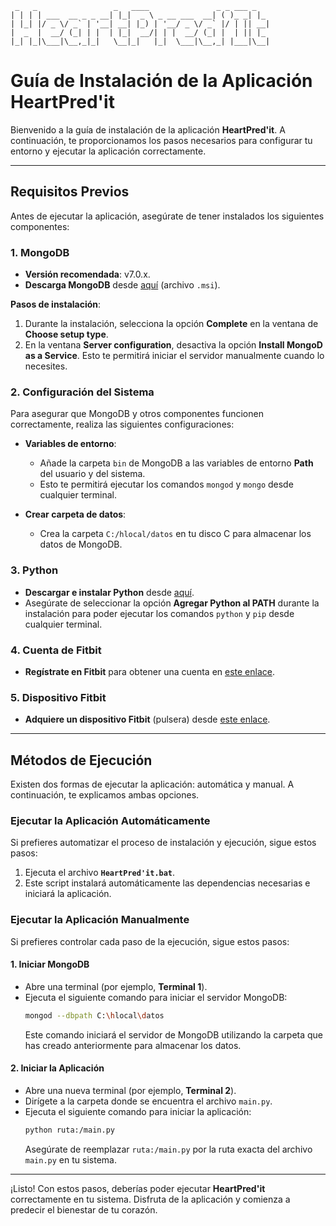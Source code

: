 ```
 _   _                 _   ____               _ _ ___ _   
| | | | ___  __ _ _ __| |_|  _ \ _ __ ___  __| ( )_ _| |_ 
| |_| |/ _ \/ _` | '__| __| |_) | '__/ _ \/ _` |/ | || __|
|  _  |  __/ (_| | |  | |_|  __/| | |  __/ (_| |  | || |_ 
|_| |_|\___|\__,_|_|   \__|_|   |_|  \___|\__,_| |___|\__|

```

# **Guía de Instalación de la Aplicación HeartPred'it**

Bienvenido a la guía de instalación de la aplicación **HeartPred'it**. A continuación, te proporcionamos los pasos necesarios para configurar tu entorno y ejecutar la aplicación correctamente.

---

## **Requisitos Previos**

Antes de ejecutar la aplicación, asegúrate de tener instalados los siguientes componentes:

### 1. **MongoDB**
   - **Versión recomendada**: v7.0.x.
   - **Descarga MongoDB** desde [aquí](https://www.mongodb.com/try/download/community) (archivo `.msi`).
   
   **Pasos de instalación**:
   1. Durante la instalación, selecciona la opción **Complete** en la ventana de **Choose setup type**.
   2. En la ventana **Server configuration**, desactiva la opción **Install MongoD as a Service**. Esto te permitirá iniciar el servidor manualmente cuando lo necesites.

### 2. **Configuración del Sistema**
   Para asegurar que MongoDB y otros componentes funcionen correctamente, realiza las siguientes configuraciones:
   
   - **Variables de entorno**:
     - Añade la carpeta `bin` de MongoDB a las variables de entorno **Path** del usuario y del sistema.
     - Esto te permitirá ejecutar los comandos `mongod` y `mongo` desde cualquier terminal.
   
   - **Crear carpeta de datos**:
     - Crea la carpeta `C:/hlocal/datos` en tu disco C para almacenar los datos de MongoDB.

### 3. **Python**
   - **Descargar e instalar Python** desde [aquí](https://www.python.org/downloads/).
   - Asegúrate de seleccionar la opción **Agregar Python al PATH** durante la instalación para poder ejecutar los comandos `python` y `pip` desde cualquier terminal.

### 4. **Cuenta de Fitbit**
   - **Regístrate en Fitbit** para obtener una cuenta en [este enlace](https://www.fitbit.com/global/es/home).
   
### 5. **Dispositivo Fitbit**
   - **Adquiere un dispositivo Fitbit** (pulsera) desde [este enlace](https://www.fitbit.com/global/es/home).

---

## **Métodos de Ejecución**

Existen dos formas de ejecutar la aplicación: automática y manual. A continuación, te explicamos ambas opciones.

### **Ejecutar la Aplicación Automáticamente**
   Si prefieres automatizar el proceso de instalación y ejecución, sigue estos pasos:
   1. Ejecuta el archivo **`HeartPred'it.bat`**.
   2. Este script instalará automáticamente las dependencias necesarias e iniciará la aplicación.

### **Ejecutar la Aplicación Manualmente**
   Si prefieres controlar cada paso de la ejecución, sigue estos pasos:

#### 1. **Iniciar MongoDB**
   - Abre una terminal (por ejemplo, **Terminal 1**).
   - Ejecuta el siguiente comando para iniciar el servidor MongoDB:
     ```bash
     mongod --dbpath C:\hlocal\datos
     ```
     Este comando iniciará el servidor de MongoDB utilizando la carpeta que has creado anteriormente para almacenar los datos.

#### 2. **Iniciar la Aplicación**
   - Abre una nueva terminal (por ejemplo, **Terminal 2**).
   - Dirígete a la carpeta donde se encuentra el archivo `main.py`.
   - Ejecuta el siguiente comando para iniciar la aplicación:
     ```bash
     python ruta:/main.py
     ```
     Asegúrate de reemplazar `ruta:/main.py` por la ruta exacta del archivo `main.py` en tu sistema.

---

¡Listo! Con estos pasos, deberías poder ejecutar **HeartPred'it** correctamente en tu sistema. Disfruta de la aplicación y comienza a predecir el bienestar de tu corazón.
